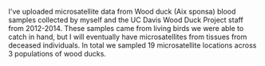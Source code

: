 I've uploaded microsatellite data from Wood duck (Aix sponsa) blood samples collected 
by myself and the UC Davis Wood Duck Project staff from 2012-2014. 
These samples came from living birds we were able to catch in hand, 
but I will eventually have microsatellites from tissues from deceased individuals.
In total we sampled 19 microsatellite locations across 3 populations of wood ducks.
